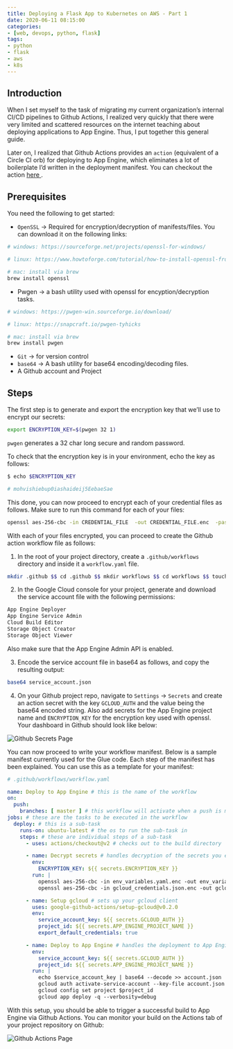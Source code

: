 ```yaml
---
title: Deploying a Flask App to Kubernetes on AWS - Part 1
date: 2020-06-11 08:15:00
categories:
- [web, devops, python, flask]
tags:
- python
- flask
- aws
- k8s
---
```


## Introduction

When I set myself to the task of migrating my current organization’s internal CI/CD pipelines to Github Actions, I realized very quickly that there were very limited and scattered resources on the internet teaching about deploying applications to App Engine. Thus, I put together this general guide.

Later on, I realized that Github Actions provides an `action` (equivalent of a Circle CI orb) for deploying to App Engine, which eliminates a lot of boilerplate I’d written in the deployment manifest. You can checkout the action <a rel="nofollow noopener" target="_blank" href="https://github.com/google-github-actions/deploy-appengine"> here </a>.

## Prerequisites

You need the following to get started:

- `OpenSSL` → Required for encryption/decryption of manifests/files. You can download it on the following links:

```bash
# windows: https://sourceforge.net/projects/openssl-for-windows/

# linux: https://www.howtoforge.com/tutorial/how-to-install-openssl-from-source-on-linux/

# mac: install via brew
brew install openssl
```

- Pwgen → a bash utility used with openssl for encyption/decryption tasks.

```bash
# windows: https://pwgen-win.sourceforge.io/download/

# linux: https://snapcraft.io/pwgen-tyhicks

# mac: install via brew
brew install pwgen
```

- `Git` → for version control
- `base64` → A bash utility for base64 encoding/decoding files.
- A Github account and Project

## Steps

The first step is to generate and export the encryption key that we’ll use to encrypt our secrets:

```bash
export ENCRYPTION_KEY=$(pwgen 32 1)
```

`pwgen` generates a 32 char long secure and random password.

To check that the encryption key is in your environment, echo the key as follows:

```bash
$ echo $ENCRYPTION_KEY

# mohvishiebup0iashaideij5EebaeSae
```

This done, you can now proceed to encrypt each of your credential files as follows. Make sure to run this command for each of your files:

```bash
openssl aes-256-cbc -in CREDENTIAL_FILE  -out CREDENTIAL_FILE.enc  -pass pass:$ENCRYPTION_KEY -e -md sha1
```

With each of your files encrypted, you can proceed to create the Github action workflow file as follows:

1. In the root of your project directory, create a `.github/workflows` directory and inside it a `workflow.yaml` file.

```bash
mkdir .github $$ cd .github $$ mkdir workflows $$ cd workflows $$ touch workflow.yaml
```

2. In the Google Cloud console for your project, generate and download the service account file with the following permissions:

```bash
App Engine Deployer
App Engine Service Admin
Cloud Build Editor
Storage Object Creator
Storage Object Viewer
```

Also make sure that the App Engine Admin API is enabled.

3. Encode the service account file in base64 as follows, and copy the resulting output:

```bash
base64 service_account.json
```

4. On your Github project repo, navigate to `Settings` → `Secrets` and create an action secret with the key `GCLOUD_AUTH` and the value being the base64 encoded string. Also add secrets for the App Engine project name and `ENCRYPTION_KEY` for the encryption key used with openssl. Your dashboard in Github should look like below:

![Github Secrets Page](/images/deploying-flask-app-to-k8s-aws-part-1/github_secrets_page.png)


You can now proceed to write your workflow manifest. Below is a sample manifest currently used for the Glue code. Each step of the manifest has been explained. You can use this as a template for your manifest:

```yaml
# .github/workflows/workflow.yaml

name: Deploy to App Engine # this is the name of the workflow
on:
  push:
    branches: [ master ] # this workflow will activate when a push is made to the master branch
jobs: # these are the tasks to be executed in the workflow
  deploy: # this is a sub-task
    runs-on: ubuntu-latest # the os to run the sub-task in
    steps: # these are individual steps of a sub-task
      - uses: actions/checkout@v2 # checks out to the build directory

      - name: Decrypt secrets # handles decryption of the secrets you encrypted locally with openssl
        env:
          ENCRYPTION_KEY: ${{ secrets.ENCRYPTION_KEY }}
        run: |
          openssl aes-256-cbc -in env_variables.yaml.enc -out env_variables.yaml -pass pass:$ENCRYPTION_KEY -d -md sha1
          openssl aes-256-cbc -in gcloud_credentials.json.enc -out gcloud_credentials.json -pass pass:$ENCRYPTION_KEY -d -md sha1

      - name: Setup gcloud # sets up your gcloud client
        uses: google-github-actions/setup-gcloud@v0.2.0
        env:
          service_account_key: ${{ secrets.GCLOUD_AUTH }}
          project_id: ${{ secrets.APP_ENGINE_PROJECT_NAME }}
          export_default_credentials: true

      - name: Deploy to App Engine # handles the deployment to App Engine
        env:
          service_account_key: ${{ secrets.GCLOUD_AUTH }}
          project_id: ${{ secrets.APP_ENGINE_PROJECT_NAME }}
        run: |
          echo $service_account_key | base64 --decode >> account.json
          gcloud auth activate-service-account --key-file account.json
          gcloud config set project $project_id
          gcloud app deploy -q --verbosity=debug
```

With this setup, you should be able to trigger a successful build to App Engine via Github Actions. You can monitor your build on the Actions tab of your project repository on Github:

![Github Actions Page](/images/deploying-flask-app-to-k8s-aws-part-1/github_actions_page.png)
